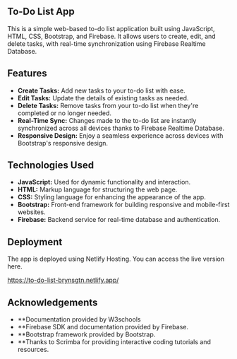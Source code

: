 ## To-Do List App

This is a simple web-based to-do list application built using JavaScript, HTML, CSS, Bootstrap, and Firebase. It allows users to create, edit, and delete tasks, with real-time synchronization using Firebase Realtime Database.

## Features

- **Create Tasks:** Add new tasks to your to-do list with ease.
- **Edit Tasks:** Update the details of existing tasks as needed.
- **Delete Tasks:** Remove tasks from your to-do list when they're completed or no longer needed.
- **Real-Time Sync:** Changes made to the to-do list are instantly synchronized across all devices thanks to Firebase Realtime Database.
- **Responsive Design:** Enjoy a seamless experience across devices with Bootstrap's responsive design.

## Technologies Used

- **JavaScript:** Used for dynamic functionality and interaction.
- **HTML:** Markup language for structuring the web page.
- **CSS:** Styling language for enhancing the appearance of the app.
- **Bootstrap:** Front-end framework for building responsive and mobile-first websites.
- **Firebase:** Backend service for real-time database and authentication.


## Deployment

The app is deployed using Netlify Hosting. You can access the live version here.

https://to-do-list-brynsgtn.netlify.app/


## Acknowledgements

- **Documentation provided by W3schools
- **Firebase SDK and documentation provided by Firebase.
- **Bootstrap framework provided by Bootstrap.
- **Thanks to Scrimba for providing interactive coding tutorials and resources.


